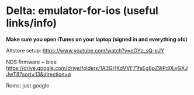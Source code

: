 # Delta: emulator-for-ios (useful links/info)

**Make sure you open iTunes on your laptop (signed in and everything ofc)**

Altstore setup: https://www.youtube.com/watch?v=oGYz_sQ-eJY

NDS firmware + bios: https://drive.google.com/drive/folders/1A3GHKdVVF71fsEg8pZ9iPd0LvGXJJwT8?sort=13&direction=a

Roms: just google
